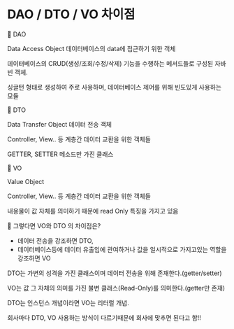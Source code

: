 # DAO / DTO / VO 차이점

🧡 DAO

Data Access Object 데이터베이스의 data에 접근하기 위한 객체

데이터베이스의 CRUD(생성/조회/수정/삭제) 기능을 수행하는 메서드들로 구성된 자바빈 객체. 

싱글턴 형태로 생성하여 주로 사용하며, 데이터베이스 제어를 위해 빈도있게 사용하는 모듈

🧡 DTO

Data Transfer Object  데이터 전송 객체

Controller, View.. 등 계층간 데이터 교환을 위한 객체들

GETTER, SETTER 메소드만 가진 클래스

🧡 VO

Value Object

Controller, View.. 등 계층간 데이터 교환을 위한 객체들

내용물이 값 자체를 의미하기 때문에 read Only 특징을 가지고 있음

🧡 그렇다면 VO와 DTO 의 차이점은?

- 데이터 전송을 강조하면 DTO,
- 데이터베이스등에 데이터 유출입에 관여하거나 값을 일시적으로 가지고있는 역할을 강조하면 VO

DTO는 가변의 성격을 가진 클래스이며 데이터 전송을 위해 존재한다.(getter/setter)

VO는 값 그 자체의 의미를 가진 불변 클래스(Read-Only)를 의미한다.(getter만 존재)

DTO는 인스턴스 개념이라면 VO는 리터럴 개념.

회사마다 DTO, VO 사용하는 방식이 다르기때문에 회사에 맞추면 된다고 함!!